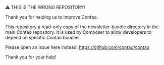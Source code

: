 ⚠ THIS IS THE WRONG REPOSITORY!

Thank you for helping us to improve Contao.

This repository a read-only copy of the newsletter-bundle directory in the main
Contao repository. It is used by Composer to allow developers to depend on
specific Contao bundles.

Please open an issue here instead: https://github.com/contao/contao

Thank you for your help!
